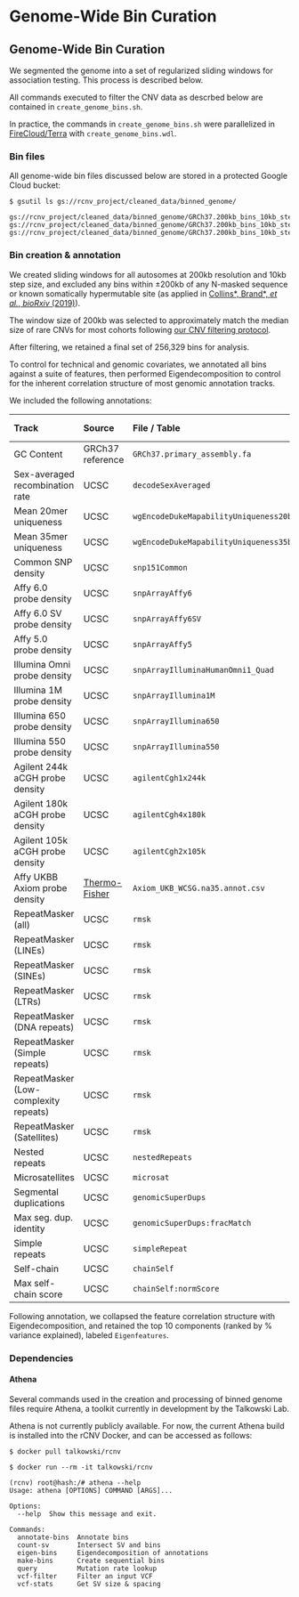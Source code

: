 # Genome-Wide Bin Curation  

## Genome-Wide Bin Curation  

We segmented the genome into a set of regularized sliding windows for association testing. This process is described below.  

All commands executed to filter the CNV data as descrbed below are contained in `create_genome_bins.sh`.  

In practice, the commands in `create_genome_bins.sh` were parallelized in [FireCloud/Terra](https://portal.firecloud.org) with `create_genome_bins.wdl`.  

### Bin files  

All genome-wide bin files discussed below are stored in a protected Google Cloud bucket:  
```
$ gsutil ls gs://rcnv_project/cleaned_data/binned_genome/

gs://rcnv_project/cleaned_data/binned_genome/GRCh37.200kb_bins_10kb_steps.raw.bed.gz
gs://rcnv_project/cleaned_data/binned_genome/GRCh37.200kb_bins_10kb_steps.annotated.bed.gz
gs://rcnv_project/cleaned_data/binned_genome/GRCh37.200kb_bins_10kb_steps.annotated.eigen.bed.gz
```

### Bin creation & annotation

We created sliding windows for all autosomes at 200kb resolution and 10kb step size, and excluded any bins within ±200kb of any N-masked sequence or known somatically hypermutable site (as applied in [Collins\*, Brand\*, _et al._, _bioRxiv_ (2019)](https://www.biorxiv.org/content/biorxiv/early/2019/03/14/578674)).  

The window size of 200kb was selected to approximately match the median size of rare CNVs for most cohorts following [our CNV filtering protocol](https://github.com/talkowski-lab/rCNV2/tree/master/data_curation/CNV/).  

After filtering, we retained a final set of 256,329 bins for analysis.  

To control for technical and genomic covariates, we annotated all bins against a suite of features, then performed Eigendecomposition to control for the inherent correlation structure of most genomic annotation tracks.  

We included the following annotations:  

| Track | Source | File / Table | Athena function(s) | Transformation |  
| :--- | :---- | :--- | :--- | :--- |  
| GC Content | GRCh37 reference | `GRCh37.primary_assembly.fa` | `fasta` | None |  
| Sex-averaged recombination rate | UCSC | `decodeSexAveraged` | `map-mean`, `map-max` | `sqrt(x)` |  
| Mean 20mer uniqueness | UCSC | `wgEncodeDukeMapabilityUniqueness20bp` | `map-mean` | None |  
| Mean 35mer uniqueness | UCSC | `wgEncodeDukeMapabilityUniqueness35bp` | `map-mean` | None |  
| Common SNP density | UCSC | `snp151Common` | `count-unique` | None |  
| Affy 6.0 probe density | UCSC | `snpArrayAffy6` | `count-unique` | `log(x+0.01max(x))` |  
| Affy 6.0 SV probe density | UCSC | `snpArrayAffy6SV` | `count-unique` | None |  
| Affy 5.0 probe density | UCSC | `snpArrayAffy5` | `count-unique` | `log(x+0.01max(x))` |  
| Illumina Omni probe density | UCSC | `snpArrayIlluminaHumanOmni1_Quad` | `count-unique` | `log(x+0.01max(x))` |  
| Illumina 1M probe density | UCSC | `snpArrayIllumina1M` | `count-unique` | `log(x+0.01max(x))` |  
| Illumina 650 probe density | UCSC | `snpArrayIllumina650` | `count-unique` | `log(x+0.01max(x))` |  
| Illumina 550 probe density | UCSC | `snpArrayIllumina550` | `count-unique` | `log(x+0.01max(x))` |  
| Agilent 244k aCGH probe density | UCSC | `agilentCgh1x244k` | `count` | None |  
| Agilent 180k aCGH probe density | UCSC | `agilentCgh4x180k` | `count` | None |  
| Agilent 105k aCGH probe density | UCSC | `agilentCgh2x105k` | `count` | None |  
| Affy UKBB Axiom probe density | [Thermo-Fisher](https://www.thermofisher.com/order/catalog/product/902502) | `Axiom_UKB_WCSG.na35.annot.csv` | `count` | `log(x+0.01max(x))` |  
| RepeatMasker (all) | UCSC | `rmsk` | `coverage` | None |  
| RepeatMasker (LINEs) | UCSC | `rmsk` | `coverage` | `log(x+0.01max(x))` |  
| RepeatMasker (SINEs) | UCSC | `rmsk` | `coverage` | `log(x+0.01max(x))` |  
| RepeatMasker (LTRs) | UCSC | `rmsk` | `coverage` | `log(x+0.01max(x))` |  
| RepeatMasker (DNA repeats) | UCSC | `rmsk` | `coverage` | `log(x+0.01max(x))` |  
| RepeatMasker (Simple repeats) | UCSC | `rmsk` | `coverage` | `log(x+0.01max(x))` |  
| RepeatMasker (Low-complexity repeats) | UCSC | `rmsk` | `coverage` | `log(x+0.01max(x))` |  
| RepeatMasker (Satellites) | UCSC | `rmsk` | `coverage` | None |  
| Nested repeats | UCSC | `nestedRepeats` | `coverage` | None |  
| Microsatellites | UCSC | `microsat` | `coverage` | None |  
| Segmental duplications | UCSC | `genomicSuperDups` | `coverage` | `log(x+0.01max(x))` |  
| Max seg. dup. identity | UCSC | `genomicSuperDups:fracMatch` | `map-max` | `log(x+0.01max(x))` |  
| Simple repeats | UCSC | `simpleRepeat` | `coverage` | `log(x+0.01max(x))` |  
| Self-chain | UCSC | `chainSelf` | `coverage` | `log(x+0.01max(x))` |  
| Max self-chain score | UCSC | `chainSelf:normScore` | `coverage` | None |  

Following annotation, we collapsed the feature correlation structure with Eigendecomposition, and retained the top 10 components (ranked by % variance explained), labeled `Eigenfeatures`.  

### Dependencies  

#### Athena  
Several commands used in the creation and processing of binned genome files require Athena, a toolkit currently in development by the Talkowski Lab.  

Athena is not currently publicly available. For now, the current Athena build is installed into the rCNV Docker, and can be accessed as follows:  
```
$ docker pull talkowski/rcnv

$ docker run --rm -it talkowski/rcnv

(rcnv) root@hash:/# athena --help
Usage: athena [OPTIONS] COMMAND [ARGS]...

Options:
  --help  Show this message and exit.

Commands:
  annotate-bins  Annotate bins
  count-sv       Intersect SV and bins
  eigen-bins     Eigendecomposition of annotations
  make-bins      Create sequential bins
  query          Mutation rate lookup
  vcf-filter     Filter an input VCF
  vcf-stats      Get SV size & spacing
```
